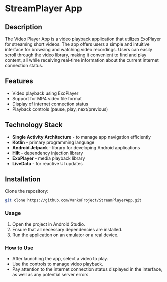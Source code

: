 # StreamPlayer App

## Description

The Video Player App is a video playback application that utilizes ExoPlayer for streaming short videos. The app offers users a simple and intuitive interface for browsing and watching video recordings. Users can easily scroll through the video library, making it convenient to find and play content, all while receiving real-time information about the current internet connection status.

## Features
- Video playback using ExoPlayer
- Support for MP4 video file format
- Display of internet connection status
- Playback controls (pause, play, next/previous)

## Technology Stack
- **Single Activity Architecture** - to manage app navigation efficiently
- **Kotlin** - primary programming language
- **Android Jetpack** - library for developing Android applications
- **Hilt** - dependency injection library
- **ExoPlayer** - media playback library
- **LiveData** - for reactive UI updates

## Installation
Clone the repository:

```bash
git clone https://github.com/VankoProject/StreamPlayerApp.git
```

### Usage
1. Open the project in Android Studio.
2. Ensure that all necessary dependencies are installed.
3. Run the application on an emulator or a real device.

### How to Use
- After launching the app, select a video to play.
- Use the controls to manage video playback.
- Pay attention to the internet connection status displayed in the interface, as well as any potential server errors.
